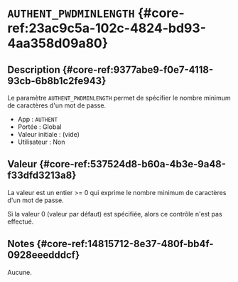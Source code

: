 # `AUTHENT_PWDMINLENGTH` {#core-ref:23ac9c5a-102c-4824-bd93-4aa358d09a80}

## Description {#core-ref:9377abe9-f0e7-4118-93cb-6b8b1c2fe943}

Le paramètre `AUTHENT_PWDMINLENGTH` permet de spécifier le nombre minimum de
caractères d'un mot de passe.

*   App : `AUTHENT`
*   Portée : Global
*   Valeur initiale : (vide)
*   Utilisateur : Non

## Valeur {#core-ref:537524d8-b60a-4b3e-9a48-f33dfd3213a8}

La valeur est un entier >= 0 qui exprime le nombre minimum de caractères d'un
mot de passe.

Si la valeur 0 (valeur par défaut) est spécifiée, alors ce contrôle n'est pas
effectué.

## Notes {#core-ref:14815712-8e37-480f-bb4f-0928eeedddcf}

Aucune.

<!-- links -->
